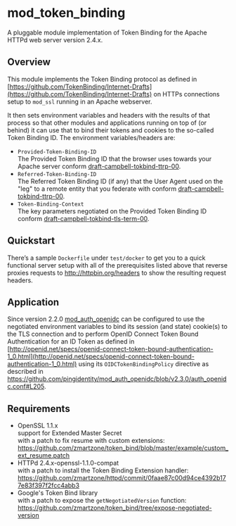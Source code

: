 # mod_token_binding

A pluggable module implementation of Token Binding for the Apache HTTPd web server version 2.4.x.

## Overview

This module implements the Token Binding protocol as defined in [https://github.com/TokenBinding/Internet-Drafts](https://github.com/TokenBinding/Internet-Drafts) on HTTPs connections setup to `mod_ssl` running in an Apache webserver.
 
It then sets environment variables and headers with the results of that process so that other modules and applications running on top of (or behind) it can use that to bind their tokens and cookies to the so-called Token Binding ID. The environment variables/headers are:

- `Provided-Token-Binding-ID`  
  The Provided Token Binding ID that the browser uses towards your Apache server conform [draft-campbell-tokbind-ttrp-00](https://tools.ietf.org/html/draft-campbell-tokbind-ttrp-00#section-2.1).
- `Referred-Token-Binding-ID`  
  The Referred Token Binding ID (if any) that the User Agent used on the "leg" to a remote entity that you federate with conform [draft-campbell-tokbind-ttrp-00](https://tools.ietf.org/html/draft-campbell-tokbind-ttrp-00#section-2.1).
- `Token-Binding-Context`  
  The key parameters negotiated on the Provided Token Binding ID conform [draft-campbell-tokbind-tls-term-00](https://tools.ietf.org/html/draft-campbell-tokbind-tls-term-00#section-2).

## Quickstart

There’s a sample `Dockerfile` under `test/docker` to get you to a quick functional server setup with all of the prerequisites listed above that reverse proxies requests to http://httpbin.org/headers to show the resulting request headers.

## Application

Since version 2.2.0 [mod_auth_openidc](https://github.com/pingidentity/mod_auth_openidc) can be configured to use the negotiated environment variables to bind its session (and state) cookie(s) to the TLS connection and to perform OpenID Connect Token Bound Authentication for an ID Token as defined in [http://openid.net/specs/openid-connect-token-bound-authentication-1_0.html](http://openid.net/specs/openid-connect-token-bound-authentication-1_0.html) using its `OIDCTokenBindingPolicy` directive as described in https://github.com/pingidentity/mod_auth_openidc/blob/v2.3.0/auth_openidc.conf#L205.

## Requirements

- OpenSSL 1.1.x  
  support for Extended Master Secret  
  with a patch to fix resume with custom extensions:  
  https://github.com/zmartzone/token_bind/blob/master/example/custom_ext_resume.patch
- HTTPd 2.4.x-openssl-1.1.0-compat  
  with a patch to install the Token Binding Extension handler:  
  https://github.com/zmartzone/httpd/commit/0faae87c00d94ce4392b177e83f397f2fcc4abb3
- Google's Token Bind library  
  with a patch to expose the `getNegotiatedVersion` function:
  https://github.com/zmartzone/token_bind/tree/expose-negotiated-version  
